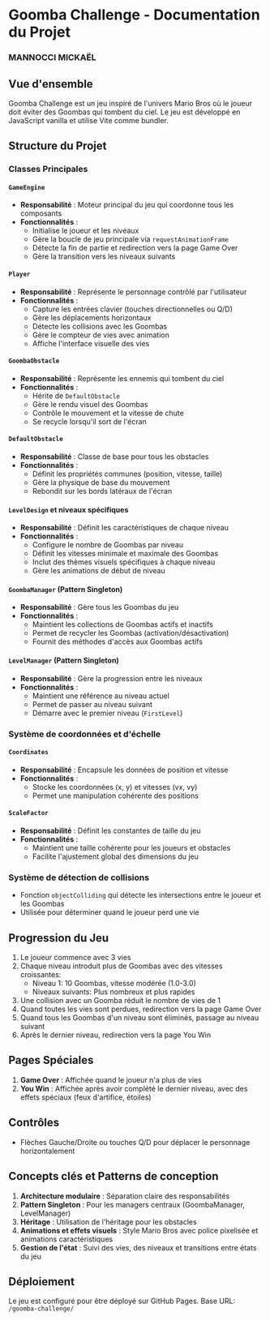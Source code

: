 # Goomba Challenge - Documentation du Projet
### MANNOCCI MICKAËL

## Vue d'ensemble
Goomba Challenge est un jeu inspiré de l'univers Mario Bros où le joueur doit éviter des Goombas qui tombent du ciel. Le jeu est développé en JavaScript vanilla et utilise Vite comme bundler.

## Structure du Projet

### Classes Principales

#### `GameEngine`
- **Responsabilité** : Moteur principal du jeu qui coordonne tous les composants
- **Fonctionnalités** :
    - Initialise le joueur et les niveaux
    - Gère la boucle de jeu principale via `requestAnimationFrame`
    - Détecte la fin de partie et redirection vers la page Game Over
    - Gère la transition vers les niveaux suivants

#### `Player`
- **Responsabilité** : Représente le personnage contrôlé par l'utilisateur
- **Fonctionnalités** :
    - Capture les entrées clavier (touches directionnelles ou Q/D)
    - Gère les déplacements horizontaux
    - Détecte les collisions avec les Goombas
    - Gère le compteur de vies avec animation
    - Affiche l'interface visuelle des vies

#### `GoombaObstacle`
- **Responsabilité** : Représente les ennemis qui tombent du ciel
- **Fonctionnalités** :
    - Hérite de `DefaultObstacle`
    - Gère le rendu visuel des Goombas
    - Contrôle le mouvement et la vitesse de chute
    - Se recycle lorsqu'il sort de l'écran

#### `DefaultObstacle`
- **Responsabilité** : Classe de base pour tous les obstacles
- **Fonctionnalités** :
    - Définit les propriétés communes (position, vitesse, taille)
    - Gère la physique de base du mouvement
    - Rebondit sur les bords latéraux de l'écran

#### `LevelDesign` et niveaux spécifiques
- **Responsabilité** : Définit les caractéristiques de chaque niveau
- **Fonctionnalités** :
    - Configure le nombre de Goombas par niveau
    - Définit les vitesses minimale et maximale des Goombas
    - Inclut des thèmes visuels spécifiques à chaque niveau
    - Gère les animations de début de niveau

#### `GoombaManager` (Pattern Singleton)
- **Responsabilité** : Gère tous les Goombas du jeu
- **Fonctionnalités** :
    - Maintient les collections de Goombas actifs et inactifs
    - Permet de recycler les Goombas (activation/désactivation)
    - Fournit des méthodes d'accès aux Goombas actifs

#### `LevelManager` (Pattern Singleton)
- **Responsabilité** : Gère la progression entre les niveaux
- **Fonctionnalités** :
    - Maintient une référence au niveau actuel
    - Permet de passer au niveau suivant
    - Démarre avec le premier niveau (`FirstLevel`)

### Système de coordonnées et d'échelle

#### `Coordinates`
- **Responsabilité** : Encapsule les données de position et vitesse
- **Fonctionnalités** :
    - Stocke les coordonnées (x, y) et vitesses (vx, vy)
    - Permet une manipulation cohérente des positions

#### `ScaleFactor`
- **Responsabilité** : Définit les constantes de taille du jeu
- **Fonctionnalités** :
    - Maintient une taille cohérente pour les joueurs et obstacles
    - Facilite l'ajustement global des dimensions du jeu

### Système de détection de collisions

- Fonction `objectColliding` qui détecte les intersections entre le joueur et les Goombas
- Utilisée pour déterminer quand le joueur perd une vie

## Progression du Jeu

1. Le joueur commence avec 3 vies
2. Chaque niveau introduit plus de Goombas avec des vitesses croissantes:
    - Niveau 1: 10 Goombas, vitesse modérée (1.0-3.0)
    - Niveaux suivants: Plus nombreux et plus rapides
3. Une collision avec un Goomba réduit le nombre de vies de 1
4. Quand toutes les vies sont perdues, redirection vers la page Game Over
5. Quand tous les Goombas d'un niveau sont éliminés, passage au niveau suivant
6. Après le dernier niveau, redirection vers la page You Win

## Pages Spéciales

1. **Game Over** : Affichée quand le joueur n'a plus de vies
2. **You Win** : Affichée après avoir complété le dernier niveau, avec des effets spéciaux (feux d'artifice, étoiles)

## Contrôles

- Flèches Gauche/Droite ou touches Q/D pour déplacer le personnage horizontalement

## Concepts clés et Patterns de conception

1. **Architecture modulaire** : Séparation claire des responsabilités
2. **Pattern Singleton** : Pour les managers centraux (GoombaManager, LevelManager)
3. **Héritage** : Utilisation de l'héritage pour les obstacles
4. **Animations et effets visuels** : Style Mario Bros avec police pixelisée et animations caractéristiques
5. **Gestion de l'état** : Suivi des vies, des niveaux et transitions entre états du jeu

## Déploiement

Le jeu est configuré pour être déployé sur GitHub Pages.
Base URL: `/goomba-challenge/`